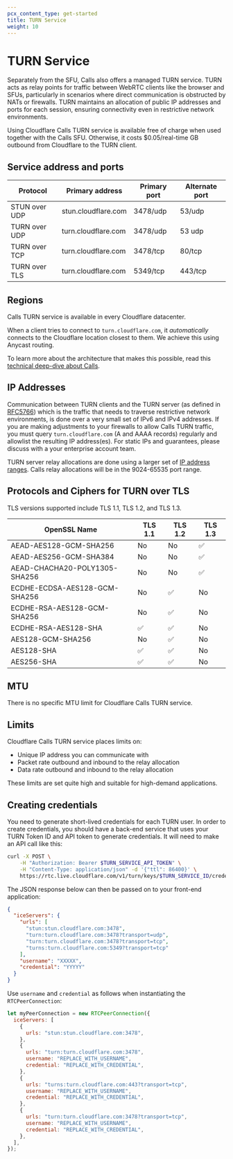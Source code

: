 ```yaml
---
pcx_content_type: get-started
title: TURN Service
weight: 10
---
```


# TURN Service

Separately from the SFU, Calls also offers a managed TURN service. TURN acts as relay points for traffic between WebRTC clients like the browser and SFUs, particularly in scenarios where direct communication is obstructed by NATs or firewalls. TURN maintains an allocation of public IP addresses and ports for each session, ensuring connectivity even in restrictive network environments.

Using Cloudflare Calls TURN service is available free of charge when used together with the Calls SFU. Otherwise, it costs $0.05/real-time GB outbound from Cloudflare to the TURN client.

## Service address and ports

| Protocol      | Primary address     | Primary port | Alternate port |
| ------------- | ------------------- | ------------ | -------------- |
| STUN over UDP | stun.cloudflare.com | 3478/udp     | 53/udp         |
| TURN over UDP | turn.cloudflare.com | 3478/udp     | 53 udp         |
| TURN over TCP | turn.cloudflare.com | 3478/tcp     | 80/tcp         |
| TURN over TLS | turn.cloudflare.com | 5349/tcp     | 443/tcp        |

## Regions

Calls TURN service is available in every Cloudflare datacenter.

When a client tries to connect to `turn.cloudflare.com`, it _automatically_ connects to the Cloudflare location closest to them. We achieve this using Anycast routing.

To learn more about the architecture that makes this possible, read this [technical deep-dive about Calls](https://blog.cloudflare.com/cloudflare-calls-anycast-webrtc).

## IP Addresses

Communication between TURN clients and the TURN server (as defined in [RFC5766](https://datatracker.ietf.org/doc/html/rfc5766)) which is the traffic that needs to traverse restrictive network environments, is done over a very small set of IPv6 and IPv4 addresses. If you are making adjustments to your firewalls to allow Calls TURN traffic, you must query `turn.cloudflare.com` (A and AAAA records) regularly and allowlist the resulting IP address(es). For static IPs and guarantees, please discuss with a your enterprise account team.

TURN server relay allocations are done using a larger set of [IP address ranges](https://www.cloudflare.com/ips/). Calls relay allocations will be in the 9024-65535 port range.

## Protocols and Ciphers for TURN over TLS

TLS versions supported include TLS 1.1, TLS 1.2, and TLS 1.3.

| OpenSSL Name                  | TLS 1.1 | TLS 1.2 | TLS 1.3 |
| ----------------------------- | ------- | ------- | ------- |
| AEAD-AES128-GCM-SHA256        | No      | No      | ✅      |
| AEAD-AES256-GCM-SHA384        | No      | No      | ✅      |
| AEAD-CHACHA20-POLY1305-SHA256 | No      | No      | ✅      |
| ECDHE-ECDSA-AES128-GCM-SHA256 | No      | ✅      | No      |
| ECDHE-RSA-AES128-GCM-SHA256   | No      | ✅      | No      |
| ECDHE-RSA-AES128-SHA          | ✅      | ✅      | No      |
| AES128-GCM-SHA256             | No      | ✅      | No      |
| AES128-SHA                    | ✅      | ✅      | No      |
| AES256-SHA                    | ✅      | ✅      | No      |

## MTU

There is no specific MTU limit for Cloudflare Calls TURN service.

## Limits

Cloudflare Calls TURN service places limits on:

- Unique IP address you can communicate with
- Packet rate outbound and inbound to the relay allocation
- Data rate outbound and inbound to the relay allocation

These limits are set quite high and suitable for high-demand applications.

## Creating credentials

You need to generate short-lived credentials for each TURN user. In order to create credentials, you should have a back-end service that uses your TURN Token ID and API token to generate credentials. It will need to make an API call like this:

```sh
curl -X POST \
	-H "Authorization: Bearer $TURN_SERVICE_API_TOKEN" \
	-H "Content-Type: application/json" -d '{"ttl": 86400}' \
	https://rtc.live.cloudflare.com/v1/turn/keys/$TURN_SERVICE_ID/credentials/generate
```

The JSON response below can then be passed on to your front-end application:

```JSON
{
  "iceServers": {
    "urls": [
      "stun:stun.cloudflare.com:3478",
      "turn:turn.cloudflare.com:3478?transport=udp",
      "turn:turn.cloudflare.com:3478?transport=tcp",
      "turns:turn.cloudflare.com:5349?transport=tcp"
    ],
    "username": "XXXXX",
    "credential": "YYYYY"
  }
}
```

Use `username` and `credential` as follows when instantiating the `RTCPeerConnection`:

```js
let myPeerConnection = new RTCPeerConnection({
  iceServers: [
    {
      urls: "stun:stun.cloudflare.com:3478",
    },
    {
      urls: "turn:turn.cloudflare.com:3478",
      username: "REPLACE_WITH_USERNAME",
      credential: "REPLACE_WITH_CREDENTIAL",
    },
    {
      urls: "turns:turn.cloudflare.com:443?transport=tcp",
      username: "REPLACE_WITH_USERNAME",
      credential: "REPLACE_WITH_CREDENTIAL",
    },
    {
      urls: "turn:turn.cloudflare.com:3478?transport=tcp",
      username: "REPLACE_WITH_USERNAME",
      credential: "REPLACE_WITH_CREDENTIAL",
    },
  ],
});
```
